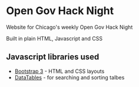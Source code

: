 # Open Gov Hack Night

Website for Chicago's weekly Open Gov Hack Night

Built in plain HTML, Javascript and CSS

## Javascript libraries used

* [Bootstrap 3](getbootstrap.com) - HTML and CSS layouts
* [DataTables](datatables.net) - for searching and sorting talbes
